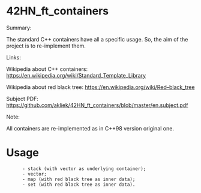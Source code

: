 # 42HN_ft_containers
Summary:

The standard C++ containers have all a specific usage. So, the aim of the project is to re-implement them.

Links:

Wikipedia about C++ containers: https://en.wikipedia.org/wiki/Standard_Template_Library

Wikipedia about red black tree: https://en.wikipedia.org/wiki/Red–black_tree

Subject PDF: https://github.com/akliek/42HN_ft_containers/blob/master/en.subject.pdf

Note:

All containers are re-implemented as in C++98 version original one.

# Usage
```
      - stack (with vector as underlying container);
      - vector;
      - map (with red black tree as inner data);
      - set (with red black tree as inner data).
```
